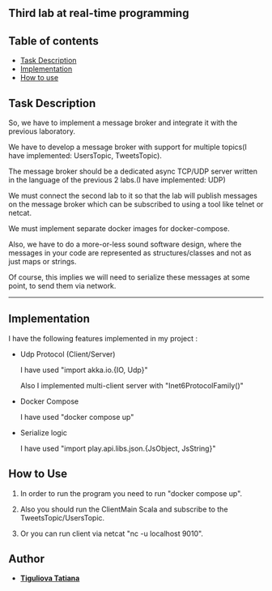 Third lab at real-time programming
---------

  ## Table of contents
  
  * [Task Description](#task-description)
  * [Implementation](#implementation)
  * [How to use](#how-to-use)
  
## Task Description
So, we have to implement a message broker and integrate it with the previous laboratory.

We have to develop a message broker with support for multiple topics(I have implemented: UsersTopic, TweetsTopic). 

The message broker should be a dedicated async TCP/UDP server written in the language of the previous 2 labs.(I have implemented: UDP) 

We must connect the second lab to it so that the lab will publish messages on the message broker which can be subscribed to using a tool like telnet or netcat.

We must implement separate docker images for docker-compose.

Also, we have to do a more-or-less sound software design, where the messages in your code are represented as structures/classes and not as just maps or strings.

Of course, this implies we will need to serialize these messages at some point, to send them via network.

-------------------------

## Implementation 

I have the following features implemented in my project :

* Udp Protocol (Client/Server)
  
  I have used "import akka.io.{IO, Udp}"
  
  Also I implemented multi-client server with "Inet6ProtocolFamily()"
  
* Docker Compose
  
  I have used "docker compose up"
  
* Serialize logic 
  
  I have used "import play.api.libs.json.{JsObject, JsString}"


## How to Use
 
1) In order to run the program you need to run "docker compose up".

2) Also you should run the ClientMain Scala and subscribe to the TweetsTopic/UsersTopic.

3) Or you can run client via netcat "nc -u localhost 9010".

## Author

* [**Tiguliova Tatiana**](https://github.com/Tanyatsy)
